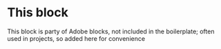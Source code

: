 # This block

This block is party of Adobe blocks, not included in the boilerplate; often used in projects, so added here for convenience
